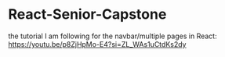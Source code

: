 # React-Senior-Capstone

the tutorial I am following for the navbar/multiple pages in React: 
https://youtu.be/p8ZjHpMo-E4?si=ZL_WAs1uCtdKs2dy
